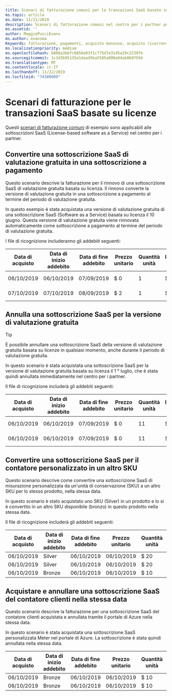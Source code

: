 ```yaml
---
title: Scenari di fatturazione comuni per le transazioni SaaS basate su licenze | Centro per i partner
ms.topic: article
ms.date: 11/21/2019
description: Scenari di fatturazione comuni nel centro per i partner per le transazioni SaaS basate su licenze.
ms.assetid: ''
author: MaggiePucciEvans
ms.author: evansma
Keywords: fatturazione, pagamenti, acquisto monouso, acquisto ricorrente, sottoscrizioni, postazioni
ms.localizationpriority: medium
ms.openlocfilehash: b808a3bbfc0856e03f1c775d7e3145a29c2239fb
ms.sourcegitcommit: 1c3d3b95135e1daad5ba5585a090e84ab0b97594
ms.translationtype: MT
ms.contentlocale: it-IT
ms.lasthandoff: 11/22/2019
ms.locfileid: "74389609"
---
```

# <a name="billing-scenarios-for-license-based-saas-transactions"></a>Scenari di fatturazione per le transazioni SaaS basate su licenze

Questi [scenari di fatturazione comuni](common-billing-scenarios.md) di esempio sono applicabili alle sottoscrizioni SaaS (License-based software as a Service) nel centro per i partner.

## <a name="convert-a-free-trial-saas-subscription-to-a-paid-subscription"></a>Convertire una sottoscrizione SaaS di valutazione gratuita in una sottoscrizione a pagamento

Questo scenario descrive la fatturazione per il rinnovo di una sottoscrizione SaaS di valutazione gratuita basata su licenza. Il rinnovo converte la versione di valutazione gratuita in una sottoscrizione a pagamento al termine del periodo di valutazione gratuita.

In questo esempio è stata acquistata una versione di valutazione gratuita di una sottoscrizione SaaS (Software as a Service) basata su licenza il 10 giugno. Questa versione di valutazione gratuita viene rinnovata automaticamente come sottoscrizione a pagamento al termine del periodo di valutazione gratuita.

I file di ricognizione includeranno gli addebiti seguenti:

| Data di acquisto | Data di inizio addebito | Data di fine addebito | Prezzo unitario | Quantità unità | Importo totale | Tipo di addebito | Descrizione della sottoscrizione |
| ------------- | ----------------- | --------------- | ---------- | ------------- | ------------ | ----------- | ----------------- |
| 06/10/2019 | 06/10/2019 | 07/09/2019 | $ 0 | 1 | $ 0 | Nuova | Versione di prova gratuita |
| 07/10/2019 | 07/10/2019 | 08/09/2019 | $ 2 | 1 | $ 2 | Rinnova | Sottoscrizione a pagamento |

## <a name="cancel-a-free-trial-saas-subscription"></a>Annulla una sottoscrizione SaaS per la versione di valutazione gratuita

> [!TIP]
> È possibile annullare una sottoscrizione SaaS della versione di valutazione gratuita basata su licenze in qualsiasi momento, anche durante il periodo di valutazione gratuita.

In questo scenario è stata acquistata una sottoscrizione SaaS per la versione di valutazione gratuita basata su licenza il 1 ° luglio, che è stata quindi annullata immediatamente nel centro per i partner. 

Il file di ricognizione includerà gli addebiti seguenti:

| Data di acquisto | Data di inizio addebito | Data di fine addebito | Prezzo unitario | Quantità unità | Importo totale | Tipo di addebito | Descrizione della sottoscrizione |
| ------------- | ----------------- | --------------- | ---------- | ------------- | ------------ | ----------- | ----------------- |
| 06/10/2019 | 06/10/2019 | 07/09/2019 | $ 0 | 11 | $ 0 | Nuova | Versione di prova gratuita |
| 06/10/2019 | 06/10/2019 | 07/09/2019 | $ 0 | 11 | $ 0 | Cancel | Versione di prova gratuita |

## <a name="convert-custom-meter-saas-subscription-to-another-sku"></a>Convertire una sottoscrizione SaaS per il contatore personalizzato in un altro SKU

Questo scenario descrive come convertire una sottoscrizione SaaS di misurazione personalizzata da un'unità di conservazione (SKU) a un altro SKU per lo stesso prodotto, nella stessa data.

In questo scenario è stato acquistato uno SKU (Silver) in un prodotto e lo si è convertito in un altro SKU disponibile (bronzo) in questo prodotto nella stessa data.

Il file di ricognizione includerà gli addebiti seguenti:

| Data di acquisto | Data di inizio addebito | Data di fine addebito | Prezzo unitario | Quantità unità | Importo totale | Tipo di addebito | Descrizione della sottoscrizione |
| ------------- | ----------------- | --------------- | ---------- | ------------- | ------------ | ----------- | ----------------- |
| 06/10/2019 | Silver | 06/10/2019 | 06/10/2019 | $ 20 | 1 | $ 20 | Nuova | Sottoscrizione SaaS del contatore personalizzato |
| 06/10/2019 | Silver | 06/10/2019 | 06/10/2019 | $ 20 | 1 | -$20 | Convertire | Rifatturato in base alla sottoscrizione SaaS personalizzata del contatore |
| 06/10/2019 | Bronze | 06/10/2019 | 06/10/2019 | $ 10 | 1 | $ 10 | Convertire | Sottoscrizione SaaS del contatore personalizzato |

## <a name="purchase-and-cancel-a-customer-meter-saas-subscription-on-same-date"></a>Acquistare e annullare una sottoscrizione SaaS del contatore clienti nella stessa data

Questo scenario descrive la fatturazione per una sottoscrizione SaaS del contatore clienti acquistata e annullata tramite il portale di Azure nella stessa data.

In questo scenario è stata acquistata una sottoscrizione SaaS personalizzata Meter nel portale di Azure. La sottoscrizione è stata quindi annullata nella stessa data.

| Data di acquisto | Data di inizio addebito | Data di fine addebito | Prezzo unitario | Quantità unità | Importo totale | Tipo di addebito | Descrizione della sottoscrizione |
| ------------- | ----------------- | --------------- | ---------- | ------------- | ------------ | ----------- | ----------------- |
| 06/10/2019 | Bronze | 06/10/2019 | 06/10/2019 | $ 10 | 1 | $ 10 | Nuova | Sottoscrizione SaaS del contatore personalizzato |
| 06/10/2019 | Bronze | 06/10/2019 | 06/10/2019 | $ 10 | 1 | -$10 | CancelImmediate | Sottoscrizione SaaS del contatore personalizzato |
